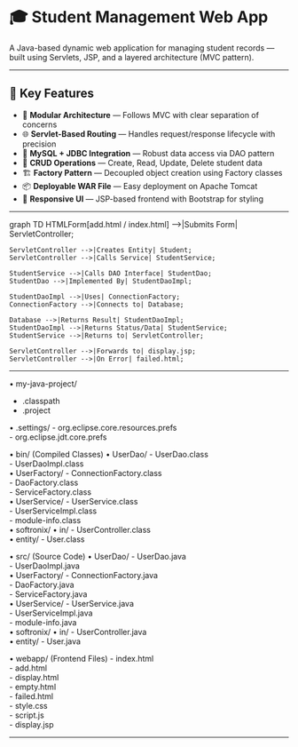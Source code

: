 # 🎓 Student Management Web App

A Java-based dynamic web application for managing student records — built using Servlets, JSP, and a layered architecture (MVC pattern).

---

## 🚀 Key Features

- 🧱 **Modular Architecture** — Follows MVC with clear separation of concerns  
- 🌐 **Servlet-Based Routing** — Handles request/response lifecycle with precision  
- 💾 **MySQL + JDBC Integration** — Robust data access via DAO pattern  
- 🔄 **CRUD Operations** — Create, Read, Update, Delete student data  
- 🏗️ **Factory Pattern** — Decoupled object creation using Factory classes  
- 📦 **Deployable WAR File** — Easy deployment on Apache Tomcat  
- 🎨 **Responsive UI** — JSP-based frontend with Bootstrap for styling

---

graph TD
    HTMLForm[add.html / index.html] -->|Submits Form| ServletController;

    ServletController -->|Creates Entity| Student;
    ServletController -->|Calls Service| StudentService;

    StudentService -->|Calls DAO Interface| StudentDao;
    StudentDao -->|Implemented By| StudentDaoImpl;

    StudentDaoImpl -->|Uses| ConnectionFactory;
    ConnectionFactory -->|Connects to| Database;

    Database -->|Returns Result| StudentDaoImpl;
    StudentDaoImpl -->|Returns Status/Data| StudentService;
    StudentService -->|Returns to| ServletController;

    ServletController -->|Forwards to| display.jsp;
    ServletController -->|On Error| failed.html;
    
---

• my-java-project/
   - .classpath  
   - .project  

   • .settings/
      - org.eclipse.core.resources.prefs  
      - org.eclipse.jdt.core.prefs  

   • bin/ (Compiled Classes)
      • UserDao/
         - UserDao.class  
         - UserDaoImpl.class  
      • UserFactory/
         - ConnectionFactory.class  
         - DaoFactory.class  
         - ServiceFactory.class  
      • UserService/
         - UserService.class  
         - UserServiceImpl.class  
      - module-info.class  
      • softronix/
         • in/
            - UserController.class  
            • entity/
               - User.class  

   • src/ (Source Code)
      • UserDao/
         - UserDao.java  
         - UserDaoImpl.java  
      • UserFactory/
         - ConnectionFactory.java  
         - DaoFactory.java  
         - ServiceFactory.java  
      • UserService/
         - UserService.java  
         - UserServiceImpl.java  
      - module-info.java  
      • softronix/
         • in/
            - UserController.java  
            • entity/
               - User.java  

   • webapp/ (Frontend Files)
      - index.html  
      - add.html  
      - display.html  
      - empty.html  
      - failed.html  
      - style.css  
      - script.js  
      - display.jsp  

---


